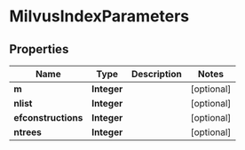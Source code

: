 

# MilvusIndexParameters


## Properties

Name | Type | Description | Notes
------------ | ------------- | ------------- | -------------
**m** | **Integer** |  |  [optional]
**nlist** | **Integer** |  |  [optional]
**efconstructions** | **Integer** |  |  [optional]
**ntrees** | **Integer** |  |  [optional]



